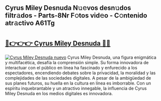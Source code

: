 ## Cyrus Miley Desnuda N𝚞𝚎vos desn𝚞dos filtr𝚊dos - Parts-8Nr F𝚘tos vid𝚎o - C𝚘ntenido atr𝚊ctivo A61Tg

# <h2><a href="http://mbaq8i.tromn.icu/?c=Cyrus+Miley+Desnuda">🔗👉👉👉 Cyrus Miley Desnuda 🔗🔗</a></h2>

[![Cyrus Miley Desnuda nuevo](https://i.imgur.com/pEAQMta.gif)](http://mbaq8i.tromn.icu/?c=Cyrus+Miley+Desnuda)
Cyrus Miley Desnuda, una figura enigmática y multifacética, desafía la comprensión simple. Su forma innovadora de interactuar con el público en línea ha fascinado y enfurecido a los espectadores, encendiendo debates sobre la privacidad, la moralidad y las complejidades de las sociedades digitales. A pesar de la ambigüedad de sus planes futuros, su huella en la cultura en línea es imborrable. Con un espíritu inquebrantable y un atractivo innegable, la influencia de Cyrus Miley Desnuda en los medios digitales es innovadora.
